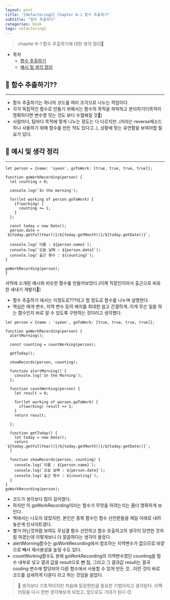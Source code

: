 ```yaml
---
layout: post
title: "[Refactoring2] Chapter 6-1 함수 추출하기"
subtitle: "함수 추출하기"
categories: book
tags: refactoring2
---
```


> chapter 6-1 함수 추출하기에 대한 생각 정리🤔

<!---more--->

- 목차
  - [함수 추출하기](#-함수-추출하기)
  - [예시 및 생각 정리](#-예시-및-생각-정리)

## 📌 함수 추출하기??

---

- 함수 추출하기는 하나의 코드를 여러 조각으로 나누는 작업이다.
- 각각 독립적인 함수로 만들기 위해서는 함수의 목적을 파악하고 분리하기!!(목적이 명확하다면 변수명 짓는 것도 보다 수월해질 것🤩)
- 사람마다, 팀마다 목적에 맞게 나누는 정도는 다 다르지만..(저자는 reverse메소드 하나 사용하기 위해 함수를 만든 적도 있다고..), 상황에 맞는 유연함을 보여야할 필요가 있다.

## 📌 예시 및 생각 정리

---

```
let person = {name: 'syeon', goToWork: [true, true, true, true]};

function goWorkRecording(person) {
  let counting = 0;

  console.log('In the morning');

  for(let working of person.goToWork) {
    if(working) {
      counting += 1;
    }
  };

  const today = new Date();
  person.date = `${today.getFullYear()}/${today.getMonth()}/${today.getDate()}`;

  console.log(`이름 : ${person.name}`);
  console.log(`오늘 날짜 : ${person.date}`);
  console.log(`출근 횟수 : ${counting}`);
}

goWorkRecording(person);
}
```

서적에 소개된 예시와 비슷한 함수를 만들어보았다.(이제 직장인이어서 출근으로 비유한 새내기 개발지🌱)

- 함수 추출하기 에서는 이정도로???라고 할 정도로 함수를 나누며 설명한다.
- 핵심은 매개 변수, 지역 변수 등의 배치를 최대한 쉽고 간결하게..이게 무슨 일을 하는 함수인지 바로 알 수 있도록 구현하는 것이라고 생각했다.

```
let person = {name : 'syeon', goToWork: [true, true, true, true]};

function goWorkRecording(person) {
  alertMorning();

  const counting = countWorking(person);

  getToday();

  showRecords(person, counting);

  function alertMorning() {
    console.log('In the Morning');
  };

  function countWorking(person) {
    let result = 0;

    for(let working of person.goToWork) {
      if(working) result += 1;
    }
    return result;

  };

  function getToday() {
    let today = new Date();
    return `${today.getFullYear()}/${today.getMonth()}/${today.getDate()}`;
  }

  function showRecords(person, counting) {
    console.log(`이름 : ${person.name}`);
    console.log(`오늘 날짜 : ${person.date}`);
    console.log(`출근 횟수 : ${counting}`);
  }
}
goWorkRecording(person);
```

- 코드가 생각보다 많이 길어졌다.
- 하지만 이 goWorkRecording이라는 함수가 무엇을 하려는지는 좀더 명확하게 보인다.
- 책에서는 나오지 않았지만, 본인은 중복 함수인 함수 선언문들을 제일 아래로 내려 놓은게 인사이트였다.
- 별거 아닌것처럼 보여도 무심결 함수 선언하고 함수 호출하고의 생각이 당연한 것처럼 여겼는데 이렇게보니 더 깔끔하다는 생각이 들었다.
- alertMorning함수는 goWorkRecording에서 참조하는 지역변수가 없으므로 바깥으로 빼서 재사용성을 높일 수도 있다.
- countWorking함수도 본래 goWorkRecording의 지역변수였던 counting을 함수 내부로 넣고 결과 값을 result으로 뺀 점, 그리고 그 결과값 result는 결국 couting 변수에 할당되어 다른 함수에서 사용할 수 있게 만든 것...이런 것이 바로 코드를 섬세하게 다룬다 라고 하는 것임을 알았다.

> 🎈 생각보다 기초적이지만 처음에 등장한만큼 중요한 기법이라고 생각된다. 리팩터링을 다시 한번 생각해보게 되었고, 앞으로도 기대가 된다 😊
